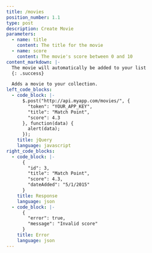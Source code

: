 ```yaml
---
title: /movies
position_number: 1.1
type: post
description: Create Movie
parameters:
  - name: title
    content: The title for the movie
  - name: score
    content: The movie's score between 0 and 10
content_markdown: |-
  The movie will automatically be added to your list
  {: .success}

  Adds a movie to your collection.
left_code_blocks:
  - code_block: |-
      $.post("http://api.myapp.com/movies/", {
        "token": "YOUR_APP_KEY",
        "title": "Match Point",
        "score": 4.3
      }, function(data) {
        alert(data);
      });
    title: jQuery
    language: javascript
right_code_blocks:
  - code_block: |-
      {
        "id": 3,
        "title": "Match Point",
        "score": 4.3,
        "dateAdded": "5/1/2015"
      }
    title: Response
    language: json
  - code_block: |-
      {
        "error": true,
        "message": "Invalid score"
      }
    title: Error
    language: json
---
```

